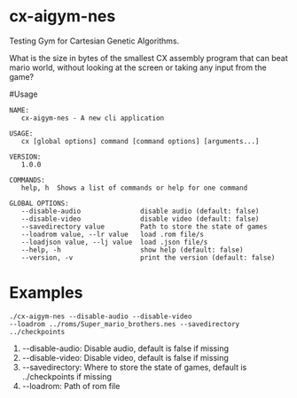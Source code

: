 # cx-aigym-nes

Testing Gym for Cartesian Genetic Algorithms.

What is the size in bytes of the smallest CX assembly program that can beat mario world, without looking at the screen or taking any input from the game?

#Usage

```
NAME:
   cx-aigym-nes - A new cli application

USAGE:
   cx [global options] command [command options] [arguments...]

VERSION:
   1.0.0

COMMANDS:
   help, h  Shows a list of commands or help for one command

GLOBAL OPTIONS:
   --disable-audio               disable audio (default: false)
   --disable-video               disable video (default: false)
   --savedirectory value         Path to store the state of games
   --loadrom value, --lr value   load .rom file/s
   --loadjson value, --lj value  load .json file/s
   --help, -h                    show help (default: false)
   --version, -v                 print the version (default: false)
```

# Examples
```
./cx-aigym-nes --disable-audio --disable-video 
--loadrom ../roms/Super_mario_brothers.nes --savedirectory ../checkpoints
```
1. --disable-audio: Disable audio, default is false if missing
2. --disable-video: Disable video, default is false if missing
3. --savedirectory: Where to store the state of games, default is ../checkpoints if missing
4. --loadrom: Path of rom file